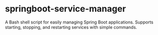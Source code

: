 # springboot-service-manager
A Bash shell script for easily managing Spring Boot applications. Supports starting, stopping, and restarting services with simple commands.
